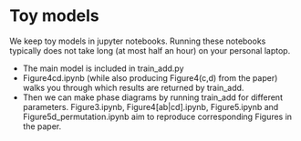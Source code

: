 ﻿# Toy models
We keep toy models in jupyter notebooks. Running these notebooks typically does not take long (at most half an hour) on your personal laptop.
*  The main model is included in train_add.py
*  Figure4cd.ipynb (while also producing Figure4(c,d) from the paper) walks you through which results are returned by train_add.
*  Then we can make phase diagrams by running train_add for different parameters. Figure3.ipynb, Figure4[ab|cd].ipynb, Figure5.ipynb and Figure5d_permutation.ipynb aim to reproduce corresponding Figures in the paper.
